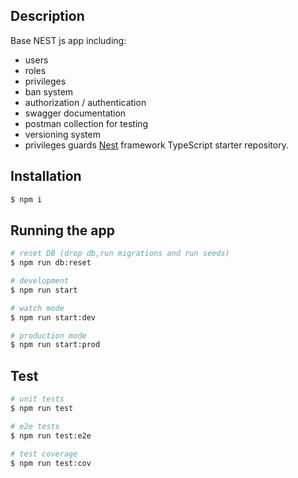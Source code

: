 ## Description
Base NEST js app including:
 - users
 - roles
 - privileges
 - ban system
 - authorization / authentication
 - swagger documentation
 - postman collection for testing
 - versioning system
 - privileges guards
[Nest](https://github.com/nestjs/nest) framework TypeScript starter repository.

## Installation

```bash
$ npm i
```

## Running the app

```bash
# reset DB (drop db,run migrations and run seeds)
$ npm run db:reset

# development
$ npm run start

# watch mode
$ npm run start:dev

# production mode
$ npm run start:prod
```

## Test

```bash
# unit tests
$ npm run test

# e2e tests
$ npm run test:e2e

# test coverage
$ npm run test:cov
```

